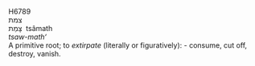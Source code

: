 <body>
  <p>H6789<br>  צמת  <br> צָּמַת  ‎  tsâmath  <br><i>tsaw-math‘ </i><br>A primitive root; to <i>extirpate</i> (literally or figuratively): - consume, cut off, destroy, vanish.<br></p>
 </body>